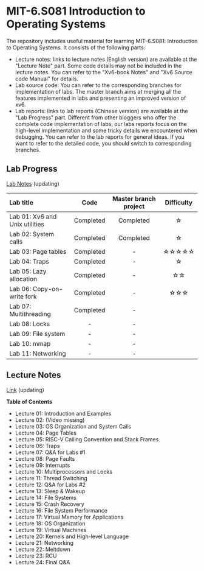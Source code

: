 # MIT-6.S081 Introduction to Operating Systems

The repository includes useful material for learning MIT-6.S081: Introduction to Operating Systems. It consists of the following parts:

* Lecture notes: links to lecture notes (English version) are available at the "Lecture Note" part. Some code details may not be included in the lecture notes. You can refer to the "Xv6-book Notes" and "Xv6 Source code Manual" for details.
* Lab source code: You can refer to the corresponding branches for implementation of labs. The master branch aims at merging all the features implemented in labs and presenting an improved version of xv6.
* Lab reports: links to lab reports (Chinese version) are available at the "Lab Progress" part. Different from other bloggers who offer the complete code implementation of labs, our labs reports focus on the high-level implementation and some tricky details we encountered when debugging. You can refer to the lab reports for general ideas. If you want to refer to the detailed code, you should switch to corresponding branches.

## Lab Progress

[Lab Notes](https://kristoff-starling.github.io/posts/coursenotes/mit-operating-system/labs/) (updating)

| Lab title                                                    | Code | Master branch project | Difficulty |
| :----------------------------------------------------------- | :--: | :-------------------: | :-------------------: |
| Lab 01: Xv6 and Unix utilities | Completed | Completed | ☆ |
| Lab 02: System calls           | Completed | Completed | ☆ |
| Lab 03: Page tables            | Completed | -         | ☆☆☆☆☆ |
| Lab 04: Traps                  | Completed | -         | ☆ |
| Lab 05: Lazy allocation        | Completed | -         | ☆☆
| Lab 06: Copy-on-write fork     | Completed | -         | ☆☆☆ |
| Lab 07: Multithreading         | Completed | -         |  |
| Lab 08: Locks                  | - | - |  |
| Lab 09: File system            | - | - |  |
| Lab 10: mmap                   | - | - |  |
| Lab 11: Networking             | - | - |  |

## Lecture Notes

[Link](https://kristoff-starling.github.io/posts/coursenotes/mit-operating-system/lectures/) (updating)

**Table of Contents**

* Lecture 01: Introduction and Examples
* Lecture 02: (Video missing)
* Lecture 03: OS Organization and System Calls
* Lecture 04: Page Tables
* Lecture 05: RISC-V Calling Convention and Stack Frames
* Lecture 06: Traps
* Lecture 07: Q&A for Labs #1
* Lecture 08: Page Faults
* Lecture 09: Interrupts
* Lecture 10: Multiprocessors and Locks
* Lecture 11: Thread Switching
* Lecture 12: Q&A for Labs #2
* Lecture 13: Sleep & Wakeup
* Lecture 14: File Systems
* Lecture 15: Crash Recovery
* Lecture 16: File System Performance
* Lecture 17: Virtual Memory for Applications
* Lecture 18: OS Organization
* Lecture 19: Virtual Machines
* Lecture 20: Kernels and High-level Language
* Lecture 21: Networking
* Lecture 22: Meltdown
* Lecture 23: RCU
* Lecture 24: Final Q&A
